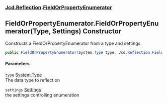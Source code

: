 ### [Jcd.Reflection](Jcd_Reflection.md 'Jcd.Reflection').[FieldOrPropertyEnumerator](Jcd_Reflection_FieldOrPropertyEnumerator.md 'Jcd.Reflection.FieldOrPropertyEnumerator')
## FieldOrPropertyEnumerator.FieldOrPropertyEnumerator(Type, Settings) Constructor
Constructs a FieldOrPropertyEnumerator from a type and settings.  
```csharp
public FieldOrPropertyEnumerator(System.Type type, Jcd.Reflection.FieldOrPropertyEnumerator.Settings settings=default(Jcd.Reflection.FieldOrPropertyEnumerator.Settings));
```
#### Parameters
<a name='Jcd_Reflection_FieldOrPropertyEnumerator_FieldOrPropertyEnumerator(System_Type_Jcd_Reflection_FieldOrPropertyEnumerator_Settings)_type'></a>
`type` [System.Type](https://docs.microsoft.com/en-us/dotnet/api/System.Type 'System.Type')  
The data type to reflect on
  
<a name='Jcd_Reflection_FieldOrPropertyEnumerator_FieldOrPropertyEnumerator(System_Type_Jcd_Reflection_FieldOrPropertyEnumerator_Settings)_settings'></a>
`settings` [Settings](Jcd_Reflection_FieldOrPropertyEnumerator_Settings.md 'Jcd.Reflection.FieldOrPropertyEnumerator.Settings')  
the settings controlling enumeration
  
